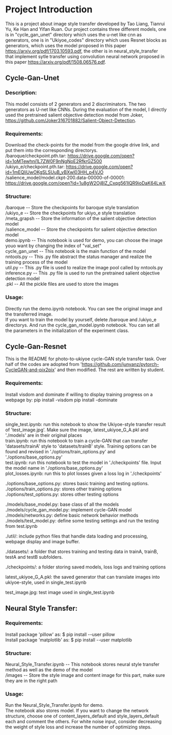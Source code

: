 # Project Introduction
This is a project about image style transfer developed by Tao Liang, Tianrui Yu, Ke Han and Yifan Ruan. Our project contains three different models, one is in "cycle_gan_unet" directory which uses the u-net like cnn as generators, one is in "Ukiyoe_codes" directory which uses Resnet blocks as generators, which uses the model proposed in this paper https://arxiv.org/pdf/1703.10593.pdf, the other is in neural_style_transfer that implement sytle transfer using convolution neural network proposed in this paper https://arxiv.org/pdf/1508.06576.pdf.

## Cycle-Gan-Unet
### Description:
This model consists of 2 generators and 2 discriminators. The two generators as U-net like CNNs. During the evaluation of the model, I directly used the pretrained salient objective detection model from Joker, https://github.com/Joker316701882/Salient-Object-Detection.
### Requirements:
Download the check-points for the model from the google drive link, and put them into the corresponding directorys.<br/>
/baroque/checkpoint.pth.tar: https://drive.google.com/open?id=1oMTewhni1L7ZW0F9nNgNoE2RfkrGZ500<br/>
/ukiyo_e/checkpoint.pth.tar: https://drive.google.com/open?id=1mEQliUwOKgSLSUuB_vBXwl03HH_p4VJO<br/>
/salience_model/model.ckpt-200.data-00000-of-00001: https://drive.google.com/open?id=1u8gW2Oj8lZ_Cxqg561lQR9ioDaK64LwX<br/>

### Structure:
/baroque                         -- Store the checkpoints for baroque style translation<br/>
/ukiyo_e                             -- Store the checkpoints for ukiyo_e style translation<br/>
/meta_grapsh                         -- Store the information of the salient objective detection model<br/>
/salience_model                      -- Store the checkpoints for salient objective detection model<br/>
demo.ipynb                           -- This notebook is used for demo, you can choose the image youo want by changing the index of "val_set"<br/>
cycle_gan_unet                       -- This notebook is the main function of the model<br/>
nntools.py                           -- This .py file abstract the status manager and realize the training process of the model<br/>
util.py                              -- This .py file is used to realize the image pool called by nntools.py<br/>
inference.py                         -- This .py file is used to run the pretrained salient objective detection model<br/>
.pkl                                 -- All the pickle files are used to store the images<br/>

### Usage:
Directly run the demo.ipynb notebook. You can see the original image and the transferred image.<br/>
If you want to train the model by yourself, delete /baroque and /ukiyo_e directorys. And run the cycle_gan_model.ipynb notebook. You can set all the parameters in the initialization of the experiment class.

## Cycle-Gan-Resnet 
This is the README for photo-to-ukiyoe cycle-GAN style transfer task. Over half of the codes are adopted from 'https://github.com/junyanz/pytorch-CycleGAN-and-pix2pix' and then modified. The rest are written by student. 

### Requirements:
Install visdom and dominate if willing to display training progress on a webpage by:
    pip install -visdom
    pip install -dominate

### Structure:
single_test.ipynb:   run this notebook to show the Ukiyoe-style transfer result of 'test_image.jpg'. Make sure the image, latest_ukiyoe_G_A.pkl and './models' are in their original places<br/>
train.ipynb:  run this notebook to train a cycle-GAN that can transfer 'datasets/trainA' style to 'datasets/trainB' style. Training options can be found and revised in './options/train_options.py' and './options/base_options.py'<br/>
test.ipynb:  run this notebook to test the model in './checkpoints' file. Input the model name in './options/base_options.py'<br/>
plot_losses.ipynb:   run this to plot losses given a loss log in './checkpoints'<br/>

./options/base_options.py:   stores basic training and testing options.<br/>
./options/train_options.py:   stores other training options<br/>
./options/test_options.py:   stores other testing options<br/>

./models/base_model.py:   base class of all the models<br/>
./models/cycle_gan_model.py:   implement cycle-GAN model<br/>
./models/networks.py:   define basic network behavior methods<br/>
./models/test_model.py:   define some testing settings and run the testing from test.ipynb<br/>

./util/:   include python files that handle data loading and processing, webpage display and image buffer.<br/>

./datasets/:   a folder that stores training and testing data in trainA, trainB, testA and testB subfolders.<br/>

./checkpoints/:   a folder storing saved models, loss logs and training options<br/>

latest_ukiyoe_G_A.pkl: the saved generator that can translate images into ukiyoe-style, used in single_test.ipynb<br/>

test_image.jpg: test image used in single_test.ipynb<br/>





## Neural Style Transfer: 
### Requirements: 
Install package 'pillow' as: $ pip install --user pillow <br/>
Install package 'matplotlib' as: $ pip install --user matplotlib

### Structure:
Neural_Style_Transfer.ipynb      -- This notebook stores neural style transfer method as well as the demo of the model<br/>
/images                          -- Store the style image and content image for this part, make sure they are in the right path

### Usage:
Run the Neural_Style_Transfer.ipynb for demo.<br/>
The notebook also stores model. If you want to change the network structure, choose one of content_layers_default and style_layers_default each and comment the others. For white noise input, consider decreasing the weight of style loss and increase the number of optimizing steps. 


